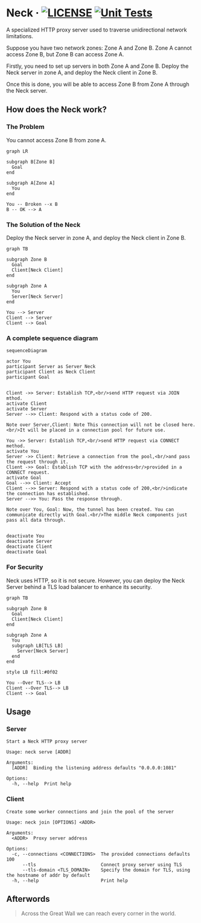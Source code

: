 # Neck · [![LICENSE](https://img.shields.io/github/license/YanagiEiichi/neck)](LICENSE.txt) [![Unit Tests](https://github.com/YanagiEiichi/neck/actions/workflows/test.yml/badge.svg)](https://github.com/YanagiEiichi/neck/actions/workflows/test.yml)

A specialized HTTP proxy server used to traverse unidirectional network limitations.

Suppose you have two network zones: Zone A and Zone B.
Zone A cannot access Zone B, but Zone B can access Zone A.

Firstly, you need to set up servers in both Zone A and Zone B.
Deploy the Neck server in zone A, and deploy the Neck client in Zone B.

Once this is done, you will be able to access Zone B from Zone A through the Neck server.

## How does the Neck work?

### The Problem

You cannot access Zone B from zone A.

```mermaid
graph LR

subgraph B[Zone B]
  Goal
end

subgraph A[Zone A]
  You
end

You -- Broken --x B
B -- OK --> A
```

### The Solution of the Neck

Deploy the Neck server in zone A, and deploy the Neck client in Zone B.

```mermaid
graph TB

subgraph Zone B
  Goal
  Client[Neck Client]
end

subgraph Zone A
  You
  Server[Neck Server]
end

You --> Server
Client --> Server
Client --> Goal
```

### A complete sequence diagram

```mermaid
sequenceDiagram

actor You
participant Server as Server Neck
participant Client as Neck Client
participant Goal


Client ->> Server: Establish TCP,<br/>send HTTP request via JOIN mthod.
activate Client
activate Server
Server -->> Client: Respond with a status code of 200.

Note over Server,Client: Note This connection will not be closed here.<br/>It will be placed in a connection pool for future use.

You ->> Server: Establish TCP,<br/>send HTTP request via CONNECT method.
activate You
Server ->> Client: Retrieve a connection from the pool,<br/>and pass the request through it.
Client ->> Goal: Establish TCP with the address<br/>provided in a CONNECT request.
activate Goal
Goal -->> Client: Accept
Client -->> Server: Respond with a status code of 200,<br/>indicate the connection has established.
Server -->> You: Pass the response through.

Note over You, Goal: Now, the tunnel has been created. You can communicate directly with Goal.<br/>The middle Neck components just pass all data through.


deactivate You
deactivate Server
deactivate Client
deactivate Goal
```

### For Security

Neck uses HTTP, so it is not secure.
However, you can deploy the Neck Server behind a TLS load balancer to enhance its security.

```mermaid
graph TB

subgraph Zone B
  Goal
  Client[Neck Client]
end

subgraph Zone A
  You
  subgraph LB[TLS LB]
    Server[Neck Server]
  end
end

style LB fill:#0f02

You --Over TLS--> LB
Client --Over TLS--> LB
Client --> Goal
```

## Usage

### Server

```text
Start a Neck HTTP proxy server

Usage: neck serve [ADDR]

Arguments:
  [ADDR]  Binding the listening address defaults "0.0.0.0:1081"

Options:
  -h, --help  Print help
```

### Client

```text
Create some worker connections and join the pool of the server

Usage: neck join [OPTIONS] <ADDR>

Arguments:
  <ADDR>  Proxy server address

Options:
  -c, --connections <CONNECTIONS>  The provided connections defaults 100
      --tls                        Connect proxy server using TLS
      --tls-domain <TLS_DOMAIN>    Specify the domain for TLS, using the hostname of addr by default
  -h, --help                       Print help
```

## Afterwords

> Across the Great Wall we can reach every corner in the world.
